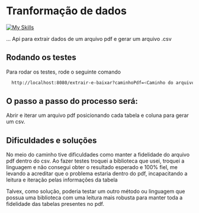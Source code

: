 
# Tranformação de dados

[![My Skills](https://skillicons.dev/icons?i=java&theme=light)](https://skillicons.dev)

... Api para extrair dados de um arquivo pdf e gerar um arquivo .csv


## Rodando os testes

Para rodar os testes, rode o seguinte comando

```bash
  http://localhost:8080/extrair-e-baixar?caminhoPdf=<Caminho do arquivo PDF>
```

## O passo a passo do processo será:
Abrir e iterar um arquivo pdf posicionando cada tabela e coluna para gerar um csv.




## Dificuldades e soluções

No meio do caminho tive dificuldades como manter a fidelidade do arquivo pdf dentro do csv.
Ao fazer testes troquei a biblioteca que usei, troquei a linguagem e não consegui obter o resultado esperado e 100% fiel, me levando a acreditar que o problema estaria dentro do pdf, incapacitando a leitura e iteração pelas informações da tabela

Talvex, como solução, poderia testar um outro método ou linguagem que possua uma biblioteca com uma leitura mais robusta para manter toda a fidelidade das tabelas presentes no pdf.